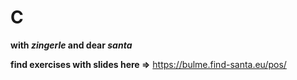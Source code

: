 # C
**with _zingerle_ and dear _santa_**


**find exercises with slides here =>** https://bulme.find-santa.eu/pos/
